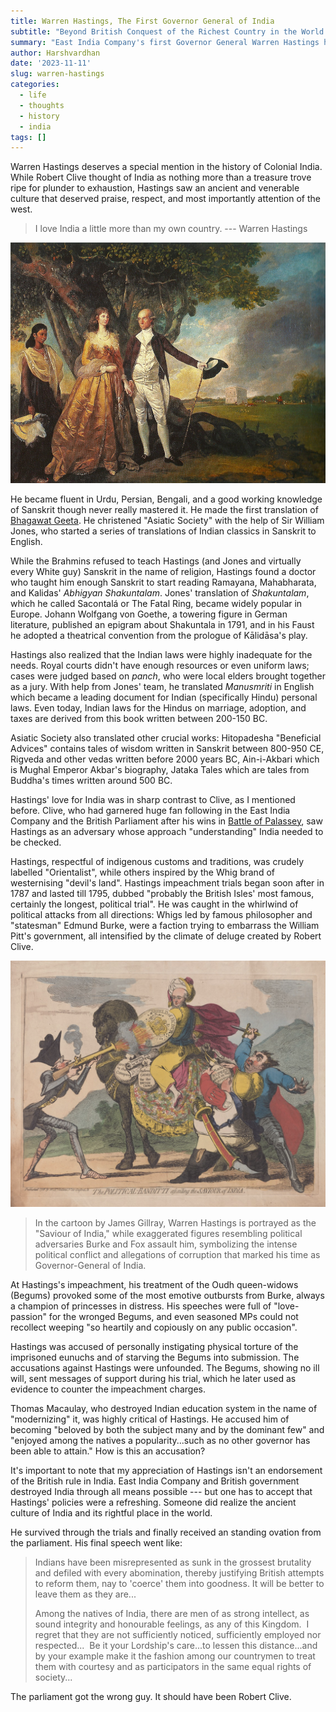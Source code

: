 ```yaml
---
title: Warren Hastings, The First Governor General of India
subtitle: "Beyond British Conquest of the Richest Country in the World: A Story of Respect and Reverence"
summary: "East India Company's first Governor General Warren Hastings held deep respect for the Indian culture and was widely respected by the company officials and the local Indians. In contrast to his predecessor Robert Clive who exported only jewels from India to Britain, Clive exported oriental wisdom in religious texts including Mahabharata, Ramayana, and Vedas."
author: Harshvardhan
date: '2023-11-11'
slug: warren-hastings
categories:
  - life
  - thoughts
  - history
  - india
tags: []
---
```


Warren Hastings deserves a special mention in the history of Colonial India.
While Robert Clive thought of India as nothing more than a treasure trove ripe for plunder to exhaustion, Hastings saw an ancient and venerable culture that deserved praise, respect, and most importantly attention of the west.

> I love India a little more than my own country.
> --- Warren Hastings

![](images/hastings.png)

He became fluent in Urdu, Persian, Bengali, and a good working knowledge of Sanskrit though never really mastered it.
He made the first translation of [Bhagawat Geeta](https://www.harsh17.in/the-song-of-the-lord/).
He christened "Asiatic Society" with the help of Sir William Jones, who started a series of translations of Indian classics in Sanskrit to English.

While the Brahmins refused to teach Hastings (and Jones and virtually every White guy) Sanskrit in the name of religion, Hastings found a doctor who taught him enough Sanskrit to start reading Ramayana, Mahabharata, and Kalidas' *Abhigyan Shakuntalam*.
Jones' translation of *Shakuntalam*, which he called Sacontalá or The Fatal Ring, became widely popular in Europe.
Johann Wolfgang von Goethe, a towering figure in German literature, published an epigram about Shakuntala in 1791, and in his Faust he adopted a theatrical convention from the prologue of Kālidāsa's play.

Hastings also realized that the Indian laws were highly inadequate for the needs.
Royal courts didn't have enough resources or even uniform laws; cases were judged based on *panch*, who were local elders brought together as a jury.
With help from Jones' team, he translated *Manusmriti* in English which became a leading document for Indian (specifically Hindu) personal laws.
Even today, Indian laws for the Hindus on marriage, adoption, and taxes are derived from this book written between 200-150 BC.

Asiatic Society also translated other crucial works: Hitopadesha "Beneficial Advices" contains tales of wisdom written in Sanskrit between 800-950 CE, Rigveda and other vedas written before 2000 years BC, Ain-i-Akbari which is Mughal Emperor Akbar's biography, Jataka Tales which are tales from Buddha's times written around 500 BC.

Hastings' love for India was in sharp contrast to Clive, as I mentioned before.
Clive, who had garnered huge fan following in the East India Company and the British Parliament after his wins in [Battle of Palassey](https://www.harsh17.in/battle-of-palassey/), saw Hastings as an adversary whose approach "understanding" India needed to be checked.

Hastings, respectful of indigenous customs and traditions, was crudely labelled "Orientalist", while others inspired by the Whig brand of westernising "devil's land".
Hastings impeachment trials began soon after in 1787 and lasted till 1795, dubbed "probably the British Isles' most famous, certainly the longest, political trial".
He was caught in the whirlwind of political attacks from all directions: Whigs led by famous philosopher and "statesman" Edmund Burke, were a faction trying to embarrass the William Pitt's government, all intensified by the climate of deluge created by Robert Clive.

![](images/hastings-cartoon.png)

> In the cartoon by James Gillray, Warren Hastings is portrayed as the "Saviour of India," while exaggerated figures resembling political adversaries Burke and Fox assault him, symbolizing the intense political conflict and allegations of corruption that marked his time as Governor-General of India.

At Hastings\'s impeachment, his treatment of the Oudh queen-widows (Begums) provoked some of the most emotive outbursts from Burke, always a champion of princesses in distress.
His speeches were full of "love-passion" for the wronged Begums, and even seasoned MPs could not recollect weeping "so heartily and copiously on any public occasion".

Hastings was accused of personally instigating physical torture of the imprisoned eunuchs and of starving the Begums into submission.
The accusations against Hastings were unfounded. The Begums, showing no ill will, sent messages of support during his trial, which he later used as evidence to counter the impeachment charges.

Thomas Macaulay, who destroyed Indian education system in the name of "modernizing" it, was highly critical of Hastings.
He accused him of becoming "beloved by both the subject many and by the dominant few" and "enjoyed among the natives a popularity...such as no other governor has been able to attain." How is this an accusation?

It's important to note that my appreciation of Hastings isn't an endorsement of the British rule in India. 
East India Company and British government destroyed India through all means possible --- but one has to accept that Hastings' policies were a refreshing.
Someone did realize the ancient culture of India and its rightful place in the world.

He survived through the trials and finally received an standing ovation from the parliament.
His final speech went like:

> Indians have been misrepresented as sunk in the grossest brutality and defiled with every abomination, thereby justifying British attempts to reform them, nay to \'coerce\' them into goodness.
> It will be better to leave them as they are...
>
> Among the natives of India, there are men of as strong intellect, as sound integrity and honourable feelings, as any of this Kingdom. 
> I regret that they are not sufficiently noticed, sufficiently employed nor respected...  Be it your Lordship\'s care...to lessen this distance...and by your example make it the fashion among our countrymen to treat them with courtesy and as participators in the same equal rights of society...

The parliament got the wrong guy.
It should have been Robert Clive.
